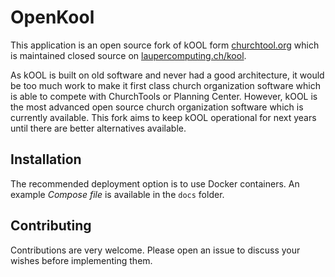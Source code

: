 # OpenKool

This application is an open source fork of kOOL form [churchtool.org](http://www.churchtool.org) which is maintained closed source on [laupercomputing.ch/kool](https://www.laupercomputing.ch/kool).

As kOOL is built on old software and never had a good architecture, it would be too much work to make it first class church organization software which is able to compete with ChurchTools or Planning Center. However, kOOL is the most advanced open source church organization software which is currently available. This fork aims to keep kOOL operational for next years until there are better alternatives available.

## Installation
The recommended deployment option is to use Docker containers. An example _Compose file_ is available in the `docs` folder.

## Contributing
Contributions are very welcome. Please open an issue to discuss your wishes before implementing them.
